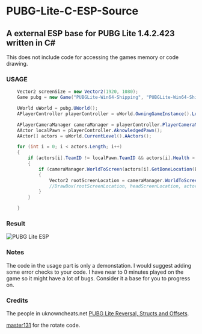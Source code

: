 # PUBG-Lite-C-ESP-Source
## A external ESP base for PUBG Lite 1.4.2.423 written in C#

This does not include code for accessing the games memory or code drawing.

### USAGE
```C#
    Vector2 screenSize = new Vector2(1920, 1080);
    Game pubg = new Game("PUBGLite-Win64-Shipping", "PUBGLite-Win64-Shipping.exe");

    UWorld uWorld = pubg.UWorld();
    APlayerController playerController = uWorld.OwningGameInstance().LocalPlayers().LocalPlayer().PlayerController();

    APlayerCameraManager cameraManager = playerController.PlayerCameraManager();
    AActor localPawn = playerController.AknowledgedPawn();
    AActor[] actors = uWorld.CurrentLevel().AActors();

    for (int i = 0; i < actors.Length; i++)
    {
        if (actors[i].TeamID != localPawn.TeamID && actors[i].Health > 0 && actors[i].ObjectID == localPawn.ObjectID)
        {
            if (cameraManager.WorldToScreen(actors[i].GetBoneLocation(Bones.Head), screenSize, out Vector2 headScreenLocation))
            {
                Vector2 rootScreenLocation = cameraManager.WorldToScreen(actors[i].GetBoneLocation(Bones.Root), screenSize);
                //DrawBox(rootScreenLocation, headScreenLocation, actors[i].Health);
            }
        }

    }
```
### Result
![PUBG Lite ESP](https://i.imgur.com/nyuKqMH.jpg)

### Notes
The code in the usage part is only a demonstation. I would suggest adding some error checks to your code.
I have near to 0 minutes played on the game so it might have a lot of bugs. Consider it a base for you to progress on.

### Credits
The people in uknowncheats.net [PUBG Lite Reversal, Structs and Offsets](https://www.unknowncheats.me/forum/playerunknown-s-battlegrounds/318512-pubg-lite-reversal-structs-offsets.html). 

[master131](https://www.unknowncheats.me/forum/members/217655.html) for the rotate code.
